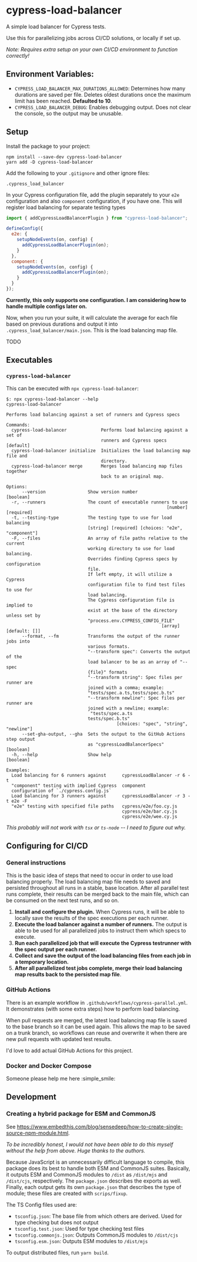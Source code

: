 # cypress-load-balancer

A simple load balancer for Cypress tests.

Use this for parallelizing jobs across CI/CD solutions, or locally if set up.

_Note: Requires extra setup on your own CI/CD environment to function correctly!_

## Environment Variables:

- `CYPRESS_LOAD_BALANCER_MAX_DURATIONS_ALLOWED`: Determines how many durations are saved per file. Deletes oldest
  durations once the maximum limit has been reached. **Defaulted to 10**.
- `CYPRESS_LOAD_BALANCER_DEBUG`: Enables debugging output. Does not clear the console, so the output may be unusable.

## Setup

Install the package to your project:

```shell
npm install --save-dev cypress-load-balancer
yarn add -D cypress-load-balancer
```

Add the following to your `.gitignore` and other ignore files:

```
.cypress_load_balancer
```

In your Cypress configuration file, add the plugin separately to your `e2e` configuration and also `component`
configuration, if you have one.
This will register load balancing for separate testing types

```js
import { addCypressLoadBalancerPlugin } from "cypress-load-balancer";

defineConfig({
  e2e: {
    setupNodeEvents(on, config) {
      addCypressLoadBalancerPlugin(on);
    }
  },
  component: {
    setupNodeEvents(on, config) {
      addCypressLoadBalancerPlugin(on);
    }
  }
});
```

**Currently, this only supports one configuration. I am considering how to handle multiple configs later on.**

Now, when you run your suite, it will calculate the average for each file based on previous durations and output it into
`.cypress_load_balancer/main.json`. This is the load balancing map file.

TODO

## Executables

### `cypress-load-balancer`

This can be executed with `npx cypress-load-balancer`:

```
$: npx cypress-load-balancer --help
cypress-load-balancer

Performs load balancing against a set of runners and Cypress specs

Commands:
  cypress-load-balancer             Performs load balancing against a set of
                                    runners and Cypress specs          [default]
  cypress-load-balancer initialize  Initializes the load balancing map file and
                                    directory.
  cypress-load-balancer merge       Merges load balancing map files together
                                    back to an original map.

Options:
      --version                Show version number                     [boolean]
  -r, --runners                The count of executable runners to use
                                                             [number] [required]
  -t, --testing-type           The testing type to use for load balancing
                               [string] [required] [choices: "e2e", "component"]
  -F, --files                  An array of file paths relative to the current
                               working directory to use for load balancing.
                               Overrides finding Cypress specs by configuration
                               file.
                               If left empty, it will utilize a Cypress
                               configuration file to find test files to use for
                               load balancing.
                               The Cypress configuration file is implied to
                               exist at the base of the directory unless set by
                               "process.env.CYPRESS_CONFIG_FILE"
                                                           [array] [default: []]
      --format, --fm           Transforms the output of the runner jobs into
                               various formats.
                               "--transform spec": Converts the output of the
                               load balancer to be as an array of "--spec
                               {file}" formats
                               "--transform string": Spec files per runner are
                               joined with a comma; example:
                               "tests/spec.a.ts,tests/spec.b.ts"
                               "--transform newline": Spec files per runner are
                               joined with a newline; example:
                                "tests/spec.a.ts
                               tests/spec.b.ts"
                                          [choices: "spec", "string", "newline"]
      --set-gha-output, --gha  Sets the output to the GitHub Actions step output
                               as "cypressLoadBalancerSpecs"           [boolean]
  -h, --help                   Show help                               [boolean]

Examples:
  Load balancing for 6 runners against      cypressLoadBalancer -r 6 -t
  "component" testing with implied Cypress  component
  configuration of `./cypress.config.js`
  Load balancing for 3 runners against      cypressLoadBalancer -r 3 -t e2e -F
  "e2e" testing with specified file paths   cypress/e2e/foo.cy.js
                                            cypress/e2e/bar.cy.js
                                            cypress/e2e/wee.cy.js
```

_This probably will not work with `tsx` or `ts-node` -- I need to figure out why._

## Configuring for CI/CD

### General instructions

This is the basic idea of steps that need to occur in order to use load balancing properly. The load balancing map file
needs to saved and persisted throughout all runs in a stable, base location. After all parallel test runs complete,
their results can be merged back to the main file, which can be consumed on the next test runs, and so on.

1. **Install and configure the plugin.** When Cypress runs, it will be able to locally save the results of the spec
   executions per each runner.
2. **Execute the load balancer against a number of runners.** The output is able to be used for all parallelized jobs to
   instruct them which specs to execute.
3. **Run each parallelized job that will execute the Cypress testrunner with the spec output per each runner.**
4. **Collect and save the output of the load balancing files from each job in a temporary location.**
5. **After all parallelized test jobs complete, merge their load balancing map results back to the persisted map file**.

### GitHub Actions

There is an example workflow in `.github/workflows/cypress-parallel.yml`. It demonstrates (with some extra steps) how to
perform load balancing.

When pull requests are merged, the latest load balancing map file is saved to the base branch so it can be used again.
This allows the map to be saved on a trunk branch, so workflows can reuse and overwrite it when there are new pull
requests with updated test results.

I'd love to add actual GitHub Actions for this project.

### Docker and Docker Compose

Someone please help me here :simple_smile:

## Development

### Creating a hybrid package for ESM and CommonJS

See https://www.embedthis.com/blog/sensedeep/how-to-create-single-source-npm-module.html.

_To be incredibly honest, I would not have been able to do this myself without the help from above. Huge thanks to the
authors._

Because JavaScript is an unnecessarily difficult language to compile, this package does its best to handle both ESM and
CommonJS suites. Basically, it outputs ESM and CommonJS modules to `/dist` as `/dist/mjs` and `/dist/cjs`, respectively.
The `package.json` describes the exports as well. Finally, each output gets its own `package.json` that describes the
type of module; these files are created with `scrips/fixup`.

The TS Config files used are:

- `tsconfig.json`: The base file from which others are derived. Used for type checking but does not output
- `tsconfig.test.json`: Used for type checking test files
- `tsconfig.commonjs.json`: Outputs CommonJS modules to `/dist/cjs`
- `tsconfig.esm.json`: Outputs ESM modules to `/dist/mjs`

To output distributed files, run `yarn build`.
